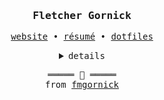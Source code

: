 <h3 align="center"><samp>Fletcher Gornick</samp></h3>
<p align="center">
  <samp>
    <a href="https://fletcher.gornick.dev/">website</a> • <a href="https://fletcher.gornick.dev/resume/">résumé</a> • <a href="https://github.com/fmgornick/dots.git/">dotfiles</a>
  </samp>
</p>
<details align="center">
<summary><samp>details</samp></summary>
  <img src="https://github-profile-summary-cards.vercel.app/api/cards/repos-per-language?username=fmgornick&theme=tokyonight"></img>
  <img src="http://github-profile-summary-cards.vercel.app/api/cards/stats?username=fmgornick&theme=tokyonight"></img><br>
</details>
<samp>
  <p align="center">
    ═════ 󰈷 ═════<br>
    from <a href="https://github.com/fmgornick/fmgornick">fmgornick</a>
  </p>
</samp>

